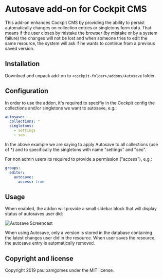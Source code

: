 # Autosave add-on for Cockpit CMS

This add-on enhances Cockpit CMS by providing the ability to persist automatically changes on collection entries or singletons form data.
That means if the user closes by mistake the browser (by mistake or by a system failure) the changes will not be lost and when someone tries to edit the same resource, the system will ask if he wants to continue from a previous saved version.

## Installation

Download and unpack add-on to `<cockpit-folder>/addons/Autosave` folder.

## Configuration

In order to use the addon, it's required to specifiy in the Cockpit config the collections and/or singletons we want to autosave, e.g.:

```yaml
autosave:
  collections: *
  singletons:
    - settings
    - seo
```

In the above example we are saying to apply Autosave to all collections (use of *) and to specifically the singletons with name "settings" and "seo".

For non admin users its required to provide a permission ("access"), e.g.:

```yaml
groups:
  editor:
    autosave:
      access: true
```

## Usage

When enabled, the addon will provide a small sidebar block that will display status of autosaves user did:

![Autosave Screencast](https://monosnap.com/image/NCGobMrsLJnIJqV6aoGdjIPZwYXAf3)

When using Autosave, only a version is stored in the database containing the latest changes user did in the resource.
When user saves the resource, the autosave entry is automatically removed.


## Copyright and license

Copyright 2019 pauloamgomes under the MIT license.

